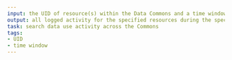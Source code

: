 ```yaml
---
input: the UID of resource(s) within the Data Commons and a time window
output: all logged activity for the specified resources during the specified time window
task: search data use activity across the Commons
tags:
- UID
- time window
---
```


